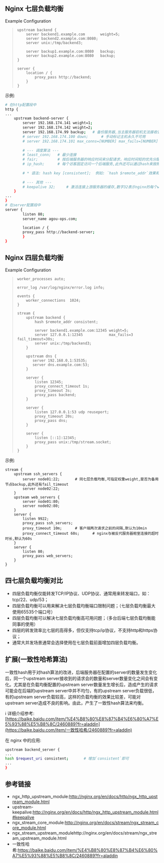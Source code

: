 ## Nginx 七层负载均衡

Example Configuration

> ```
> upstream backend {
>     server backend1.example.com       weight=5;
>     server backend2.example.com:8080;
>     server unix:/tmp/backend3;
> 
>     server backup1.example.com:8080   backup;
>     server backup2.example.com:8080   backup;
> }
> 
> server {
>     location / {
>         proxy_pass http://backend;
>     }
> }
> ```

示例:

```bash
# 在http配置段中
http {
...
    upstream backend-server {
        server 192.168.174.141 weight=1;
        server 192.168.174.142 weight=2;
        server 192.168.174.99 backup;	# 备份服务器,当主服务器宕机无法接收请求时将会被启用,可用于sorry server
        # server 192.168.174.100 down;		# 手动标记主机永久不可用 
        # server 192.168.174.101 max_conns=[NUMBER] max_fails=[NUMBER] fail_timeout=[NUMBER];		# 从左往右参数分别是:最大并发连接数,用于健康状态检测的最多失败次数,失败的时间 
        
        # --- 调度算法 ---
        # least_conn;   # 最少连接
        # fair;         # 按后端服务器的响应时间来分配请求，响应时间短的优先分配
        # ip_hash;      # 每个访客固定访问一个后端服务,此外还可以通过hash来按照键值来绑定请求,↓↓↓如下所示↓↓↓
        
        # * 语法:	hash key [consistent];	例如: `hash $remote_addr`效果和ip_hash算法效果一致,[consistent]参数参考` /扩展(一致性哈希算法)/ `
        
        # --- 其他 ---
        # keepalive 32;		# 激活连接上游服务器的缓存,数字32表示nginx的每个work进程最大的连接数,当超过该数字时,最近最少使用的连接将会被关闭,该参数常用在后端缓存服务器上
	}       
...
}
# 在server配置段中
server {
        listen 80;
        server_name agou-ops.com;

        location / {
        proxy_pass http://backend-server;
        }
}
```

## Nginx 四层负载均衡

Example Configuration

> ```
> worker_processes auto;
> 
> error_log /var/log/nginx/error.log info;
> 
> events {
>     worker_connections  1024;
> }
> 
> stream {
>     upstream backend {
>         hash $remote_addr consistent;
> 
>         server backend1.example.com:12345 weight=5;
>         server 127.0.0.1:12345            max_fails=3 fail_timeout=30s;
>         server unix:/tmp/backend3;
>     }
> 
>     upstream dns {
>        server 192.168.0.1:53535;
>        server dns.example.com:53;
>     }
> 
>     server {
>         listen 12345;
>         proxy_connect_timeout 1s;
>         proxy_timeout 3s;
>         proxy_pass backend;
>     }
> 
>     server {
>         listen 127.0.0.1:53 udp reuseport;
>         proxy_timeout 20s;
>         proxy_pass dns;
>     }
> 
>     server {
>         listen [::1]:12345;
>         proxy_pass unix:/tmp/stream.socket;
>     }
> }
> ```

示例:

```shell
stream {
    upstream ssh_servers {
        server node01:22;		# 同七层负载均衡,可指定权重weight,是否为备用节点backup,此外还有fail_timeout
        server node02:22;
    }
	upsteam web_servers {
		server node01:80;
		server node02:80;
	}
    server {
        listen 9922;
        proxy_pass ssh_servers;
        proxy_timeout 10m;		# 客户端两次请求之前的间隔,默认为10min
        proxy_connect_timeout 60s;		# nginx与被反代服务器舱室连接的超时时长,默认为60s
    }
    server {
    	listen 80;
    	proxy_pass web_servers;
    }
}

```



## 四七层负载均衡对比

* 四层负载均衡仅能转发TCP/IP协议、UDP协议、通常用来转发端口，如：tcp/22、udp/53；
* 四层负载均衡可以用来解决七层负载均衡端口限制问题；（七层负载均衡最大使用65535个端口号）
* 四层负载均衡可以解决七层负载均衡高可用问题；（多台后端七层负载均衡能同事的使用）
* 四层的转发效率比七层的高得多，但仅支持tcp/ip协议，不支持http和https协议；
* 通常大并发场景通常会选择使用在七层负载前面增加四层负载均衡。

##  扩展(一致性哈希算法)

​	一致性hash用于对hash算法的改进，后端服务器在配置的server的数量发生变化后，同一个upstream server接收到的请求会的数量和server数量变化之间会有变化。尤其是在负载均衡配置的upstream server数量发生增长后，造成产生的请求可能会在后端的upstream server中并不均匀，有的upstream server负载很低，有的upstream server负载较高，这样的负载均衡的效果比较差，可能对upstream server造成不良的影响。由此，产生了一致性hash算法来均衡。

:information_source: 详细介绍参考:[https://baike.baidu.com/item/%E4%B8%80%E8%87%B4%E6%80%A7%E5%93%88%E5%B8%8C/2460889?fr=aladdin](https://baike.baidu.com/item/一致性哈希/2460889?fr=aladdin)

在 nginx 中的应用:

```bash
upstream backend_server {
...
hash $request_uri consistent;		# 增加`consistent`即可
...
}
```

## 参考链接

* ngx_http_upstream_module:http://nginx.org/en/docs/http/ngx_http_upstream_module.html
* upstream-keepalive:http://nginx.org/en/docs/http/ngx_http_upstream_module.html#keepalive
* ngx_stream_core_module:http://nginx.org/en/docs/stream/ngx_stream_core_module.html
* ngx_stream_upstream_modulehttp://nginx.org/en/docs/stream/ngx_stream_upstream_module.html
* 一致性哈希:https://baike.baidu.com/item/%E4%B8%80%E8%87%B4%E6%80%A7%E5%93%88%E5%B8%8C/2460889?fr=aladdin